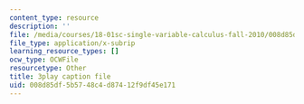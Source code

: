 ```yaml
---
content_type: resource
description: ''
file: /media/courses/18-01sc-single-variable-calculus-fall-2010/008d85df5b5748c4d87412f9df45e171_9v25gg2qJYE.srt
file_type: application/x-subrip
learning_resource_types: []
ocw_type: OCWFile
resourcetype: Other
title: 3play caption file
uid: 008d85df-5b57-48c4-d874-12f9df45e171
---
```

